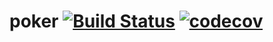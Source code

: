 # poker [![Build Status](https://travis-ci.org/lamtev/poker.svg?branch=develop)](https://travis-ci.org/lamtev/poker)  [![codecov](https://codecov.io/gh/lamtev/poker/branch/develop/graph/badge.svg)](https://codecov.io/gh/lamtev/poker)
